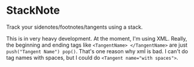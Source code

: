 # StackNote
Track your sidenotes/footnotes/tangents using a stack.

This is in very heavy development. At the moment, I'm using XML. Really, the beginning and ending tags like `<TangentName> </TangentName>` are just `push("Tangent Name") pop()`. That's one reason why xml is bad. I can't do tag names with spaces, but I could do `<Tangent name="with spaces">`.
